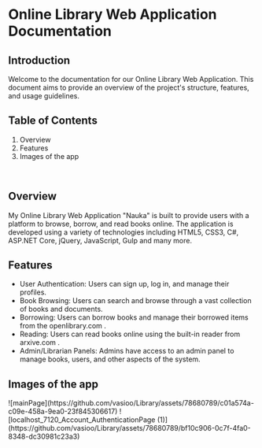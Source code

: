 <h1>Online Library Web Application Documentation</h1>
<h2>Introduction</h2>
Welcome to the documentation for our Online Library Web Application. This document aims to provide an overview of the project's structure, features, and usage guidelines.
<br>
<h2>Table of Contents</h2>
<ol>
<li>Overview</li>
<li>Features</li>
  <li>Images of the app</li>
  </ol>
  <br>
  <h2>Overview</h2>
My Online Library Web Application "Nauka" is built to provide users with a platform to browse, borrow, and read books online. The application is developed using a variety of technologies including HTML5, CSS3, C#, ASP.NET Core, jQuery, JavaScript, Gulp and many more.

<h2>Features</h2>
<ul>
<li>User Authentication: Users can sign up, log in, and manage their profiles.</li>
<li>Book Browsing: Users can search and browse through a vast collection of books and documents.</li>
<li>Borrowing: Users can borrow books and manage their borrowed items from the openlibrary.com .</li>
<li>Reading: Users can read books online using the built-in reader from arxive.com .</li>
<li>Admin/Librarian Panels: Admins have access to an admin panel to manage books, users, and other aspects of the system.</li>
  </ul>
<h2>Images of the app</h2>
![mainPage](https://github.com/vasioo/Library/assets/78680789/c01a574a-c09e-458a-9ea0-23f845306617)
![localhost_7120_Account_AuthenticationPage (1)](https://github.com/vasioo/Library/assets/78680789/bf10c906-0c7f-4fa0-8348-dc30981c23a3)
